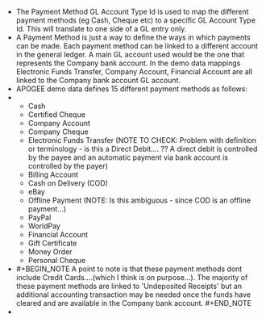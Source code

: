 - The Payment Method GL Account Type Id is used to map the different payment methods (eg Cash, Cheque etc) to a specific GL Account Type Id. This will translate to one side of a GL entry only.
- A Payment Method is just a way to define the ways in which payments can be made.
  Each payment method can be linked to a different account in the general ledger.
  A main GL account used would be the one that represents the Company bank account.
  In the demo data mappings Electronic Funds Transfer, Company Account, Financial Account are all linked to the Company bank account GL account.
- APOGEE demo data defines 15 different payment methods as follows:
- <ul>
      <li>Cash</li>
      <li>Certified Cheque</li>
      <li>Company Account</li>
      <li>Company Cheque</li>
      <li>Electronic Funds Transfer (NOTE TO CHECK: Problem with definition or terminology - is this a Direct Debit…​. ?? A direct debit is controlled by the payee and an automatic payment via bank account is controlled by the payer)</li>
      <li>Billing Account</li>
      <li>Cash on Delivery (COD)</li>
      <li>eBay</li>
      <li>Offline Payment (NOTE: Is this ambiguous - since COD is an offline payment…​)</li>
      <li>PayPal</li>
      <li>WorldPay</li>
      <li>Financial Account</li>
      <li>Gift Certificate</li>
      <li>Money Order</li>
      <li>Personal Cheque</li>
  </ul>
- #+BEGIN_NOTE
  A point to note is that these payment methods dont include Credit Cards…​.(which I think is on purpose…​). The majority of these payment methods are linked to 'Undeposited Receipts' but an additional accounting transaction may be needed once the funds have cleared and are available in the Company bank account.
  #+END_NOTE
-
